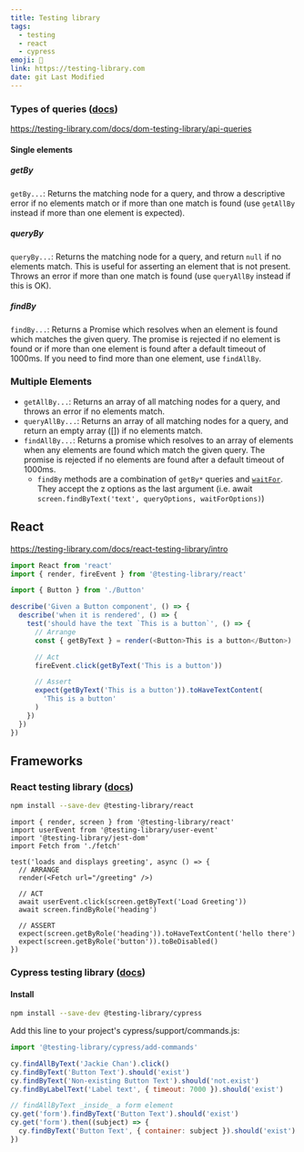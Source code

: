 ```yaml
---
title: Testing library
tags:
  - testing
  - react
  - cypress
emoji: 🧪
link: https://testing-library.com
date: git Last Modified
---
```


### Types of queries ([docs](https://testing-library.com/docs/queries/about/#types-of-queries))

https://testing-library.com/docs/dom-testing-library/api-queries

#### Single elements

##### getBy

`getBy...`: Returns the matching node for a query, and throw a descriptive error if no elements match or if more than one match is found (use `getAllBy` instead if more than one element is expected).

##### queryBy

`queryBy...`: Returns the matching node for a query, and return `null` if no elements match. This is useful for asserting an element that is not present. Throws an error if more than one match is found (use `queryAllBy` instead if this is OK).

##### findBy

`findBy...`: Returns a Promise which resolves when an element is found which matches the given query. The promise is rejected if no element is found or if more than one element is found after a default timeout of 1000ms. If you need to find more than one element, use `findAllBy`.

### Multiple Elements

- `getAllBy...`: Returns an array of all matching nodes for a query, and throws an error if no elements match.
- `queryAllBy...`: Returns an array of all matching nodes for a query, and return an empty array ([]) if no elements match.
- `findAllBy...`: Returns a promise which resolves to an array of elements when any elements are found which match the given query. The promise is rejected if no elements are found after a default timeout of 1000ms.
  - `findBy` methods are a combination of `getBy*` queries and [`waitFor`](https://testing-library.com/docs/dom-testing-library/api-async#waitfor). They accept the z options as the last argument (i.e. await `screen.findByText('text', queryOptions, waitForOptions)`)

## React

https://testing-library.com/docs/react-testing-library/intro

```js
import React from 'react'
import { render, fireEvent } from '@testing-library/react'

import { Button } from './Button'

describe('Given a Button component', () => {
  describe('when it is rendered', () => {
    test('should have the text `This is a button`', () => {
      // Arrange
      const { getByText } = render(<Button>This is a button</Button>)

      // Act
      fireEvent.click(getByText('This is a button'))

      // Assert
      expect(getByText('This is a button')).toHaveTextContent(
        'This is a button'
      )
    })
  })
})
```

## Frameworks

### React testing library ([docs](https://testing-library.com/docs/react-testing-library/intro))

```sh
npm install --save-dev @testing-library/react
```

```tsx
import { render, screen } from '@testing-library/react'
import userEvent from '@testing-library/user-event'
import '@testing-library/jest-dom'
import Fetch from './fetch'

test('loads and displays greeting', async () => {
  // ARRANGE
  render(<Fetch url="/greeting" />)

  // ACT
  await userEvent.click(screen.getByText('Load Greeting'))
  await screen.findByRole('heading')

  // ASSERT
  expect(screen.getByRole('heading')).toHaveTextContent('hello there')
  expect(screen.getByRole('button')).toBeDisabled()
})
```

### Cypress testing library ([docs](https://testing-library.com/docs/cypress-testing-library/intro))

#### Install

```sh
npm install --save-dev @testing-library/cypress
```

Add this line to your project's cypress/support/commands.js:

```ts
import '@testing-library/cypress/add-commands'
```

```js
cy.findAllByText('Jackie Chan').click()
cy.findByText('Button Text').should('exist')
cy.findByText('Non-existing Button Text').should('not.exist')
cy.findByLabelText('Label text', { timeout: 7000 }).should('exist')

// findAllByText _inside_ a form element
cy.get('form').findByText('Button Text').should('exist')
cy.get('form').then((subject) => {
  cy.findByText('Button Text', { container: subject }).should('exist')
})
```
